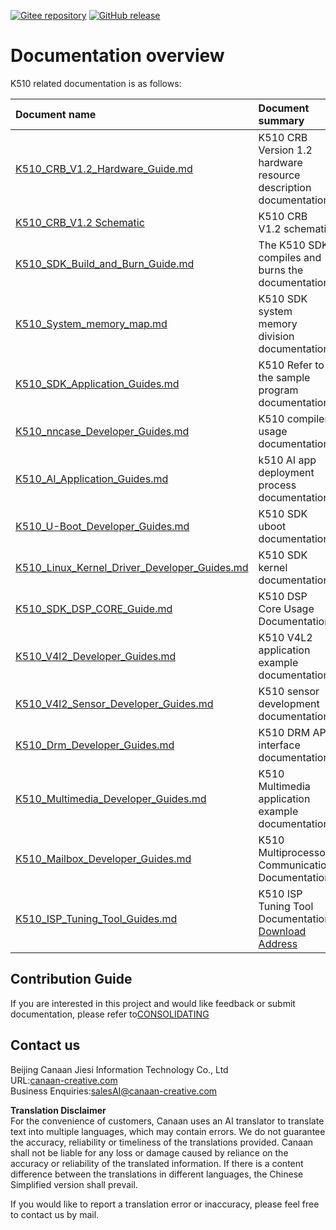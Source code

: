 [![Gitee repository](https://img.shields.io/badge/gitee-repository-blue?logo=gitee&style=plastic)](https://gitee.com/kendryte/k510_docs)
[![GitHub release](https://img.shields.io/github/v/release/kendryte/k510_docs?color=brightgreen&display_name=tag&logo=github&style=plastic)](https://github.com/kendryte/k510_docs/releases)

# Documentation overview

K510 related documentation is as follows:

| Document name | Document summary |
| :-- | :-- |
| [K510_CRB_V1.2_Hardware_Guide.md](K510_CRB_V1.2_Hardware_Guide.md) | K510 CRB Version 1.2 hardware resource description documentation |
| [K510_CRB_V1.2 Schematic](https://github.com/kendryte/k510_docs/releases/download/v1.5/K510_CRB_Schematic.zip) | K510 CRB V1.2 schematic|
| [K510_SDK_Build_and_Burn_Guide.md](K510_SDK_Build_and_Burn_Guide.md) | The K510 SDK compiles and burns the documentation |
| [K510_System_memory_map.md](K510_System_memory_map.md) | K510 SDK system memory division documentation |
| [K510_SDK_Application_Guides.md](K510_SDK_Application_Guides.md) | K510 Refer to the sample program documentation |
| [K510_nncase_Developer_Guides.md](K510_nncase_Developer_Guides.md) | K510 compiler usage documentation |
| [K510_AI_Application_Guides.md](K510_AI_Application_Guides.md) | k510 AI app deployment process documentation |
| [K510_U-Boot_Developer_Guides.md](K510_U-Boot_Developer_Guides.md) | K510 SDK uboot documentation |
| [K510_Linux_Kernel_Driver_Developer_Guides.md](K510_Linux_Kernel_Driver_Developer_Guides.md) | K510 SDK kernel documentation |
| [K510_SDK_DSP_CORE_Guide.md](K510_SDK_DSP_CORE_Guide.md) | K510 DSP Core Usage Documentation |
| [K510_V4l2_Developer_Guides.md](K510_V4l2_Developer_Guides.md) | K510 V4L2 application example documentation |
| [K510_V4l2_Sensor_Developer_Guides.md](K510_V4l2_Sensor_Developer_Guides.md) | K510 sensor development documentation |
| [K510_Drm_Developer_Guides.md](K510_Drm_Developer_Guides.md) | K510 DRM API interface documentation |
| [K510_Multimedia_Developer_Guides.md](K510_Multimedia_Developer_Guides.md) | K510 Multimedia application example documentation |
| [K510_Mailbox_Developer_Guides.md](K510_Mailbox_Developer_Guides.md) | K510 Multiprocessor Communication Documentation |
| [K510_ISP_Tuning_Tool_Guides.md](K510_ISP_Tuning_Tool_Guides.md) | K510 ISP Tuning Tool Documentation [Download Address](https://github.com/kendryte/k510_isp_tuning_tool/releases) |

## Contribution Guide

If you are interested in this project and would like feedback or submit documentation, please refer to[CONSOLIDATING](.github/CONTRIBUTING.md)

## Contact us

Beijing Canaan Jiesi Information Technology Co., Ltd  
URL:[canaan-creative.com](https://canaan-creative.com/)  
Business Enquiries:[salesAI@canaan-creative.com](mailto:salesAI@canaan-creative.com)

**Translation Disclaimer**  
For the convenience of customers, Canaan uses an AI translator to translate text into multiple languages, which may contain errors. We do not guarantee the accuracy, reliability or timeliness of the translations provided. Canaan shall not be liable for any loss or damage caused by reliance on the accuracy or reliability of the translated information. If there is a content difference between the translations in different languages, the Chinese Simplified version shall prevail.

If you would like to report a translation error or inaccuracy, please feel free to contact us by mail.
